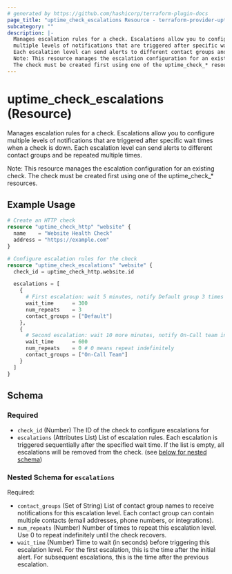 ```yaml
---
# generated by https://github.com/hashicorp/terraform-plugin-docs
page_title: "uptime_check_escalations Resource - terraform-provider-uptime"
subcategory: ""
description: |-
  Manages escalation rules for a check. Escalations allow you to configure
  multiple levels of notifications that are triggered after specific wait times when a check is down.
  Each escalation level can send alerts to different contact groups and be repeated multiple times.
  Note: This resource manages the escalation configuration for an existing check.
  The check must be created first using one of the uptime_check_* resources.
---
```


# uptime_check_escalations (Resource)

Manages escalation rules for a check. Escalations allow you to configure
multiple levels of notifications that are triggered after specific wait times when a check is down.
Each escalation level can send alerts to different contact groups and be repeated multiple times.

Note: This resource manages the escalation configuration for an existing check.
The check must be created first using one of the uptime_check_* resources.

## Example Usage

```terraform
# Create an HTTP check
resource "uptime_check_http" "website" {
  name    = "Website Health Check"
  address = "https://example.com"
}

# Configure escalation rules for the check
resource "uptime_check_escalations" "website" {
  check_id = uptime_check_http.website.id

  escalations = [
    {
      # First escalation: wait 5 minutes, notify Default group 3 times
      wait_time      = 300
      num_repeats    = 3
      contact_groups = ["Default"]
    },
    {
      # Second escalation: wait 10 more minutes, notify On-Call team indefinitely
      wait_time      = 600
      num_repeats    = 0 # 0 means repeat indefinitely
      contact_groups = ["On-Call Team"]
    }
  ]
}
```

<!-- schema generated by tfplugindocs -->
## Schema

### Required

- `check_id` (Number) The ID of the check to configure escalations for
- `escalations` (Attributes List) List of escalation rules. Each escalation is triggered sequentially
after the specified wait time. If the list is empty, all escalations will be removed from the check. (see [below for nested schema](#nestedatt--escalations))

<a id="nestedatt--escalations"></a>
### Nested Schema for `escalations`

Required:

- `contact_groups` (Set of String) List of contact group names to receive notifications for this escalation level.
Each contact group can contain multiple contacts (email addresses, phone numbers, or integrations).
- `num_repeats` (Number) Number of times to repeat this escalation level.
Use 0 to repeat indefinitely until the check recovers.
- `wait_time` (Number) Time to wait (in seconds) before triggering this escalation level.
For the first escalation, this is the time after the initial alert. For subsequent escalations,
this is the time after the previous escalation.
